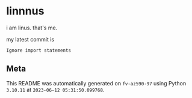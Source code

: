 # linnnus

i am linus. that's me.

my latest commit is

```
Ignore import statements
```

## Meta

This README was automatically generated on `fv-az590-97` using Python
`3.10.11` at `2023-06-12 05:31:50.099768`.
